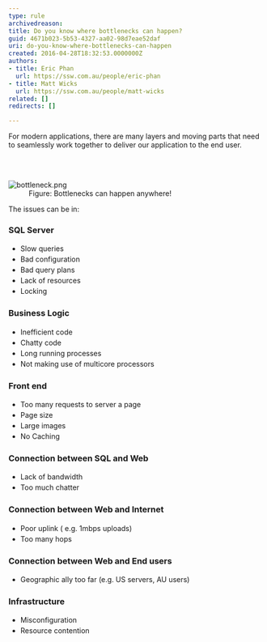 ```yaml
---
type: rule
archivedreason: 
title: Do you know where bottlenecks can happen?
guid: 4671b023-5b53-4327-aa02-98d7eae52daf
uri: do-you-know-where-bottlenecks-can-happen
created: 2016-04-28T18:32:53.0000000Z
authors:
- title: Eric Phan
  url: https://ssw.com.au/people/eric-phan
- title: Matt Wicks
  url: https://ssw.com.au/people/matt-wicks
related: []
redirects: []

---
```



<p>For modern applications, there are many layers and moving parts that need to seamlessly work together to deliver our application to the end user.&#160;</p>
<br><excerpt class='endintro'></excerpt><br>
<dl class="image"> <dt> <img src="/PublishingImages/bottleneck.png" alt="bottleneck.png" /> </dt><dd>Figure&#58; Bottlenecks can happen anywhere! </dd></dl><p>The issues can be in&#58;</p><h3>SQL Server</h3><ul><li><span style="line-height&#58;1.5em;">Slow </span><span style="line-height&#58;1.5em;">queries&#160;</span></li><li><span style="line-height&#58;1.5em;">Bad configuration&#160;</span></li><li><span style="line-height&#58;1.5em;">Bad query plans&#160;</span></li><li><span style="line-height&#58;1.5em;">Lack of resources&#160;</span></li><li><span style="line-height&#58;1.5em;">Locking</span><br></li></ul><h3>Business Logic</h3><ul><li><span style="line-height&#58;1.5em;">Inefficient code&#160;</span></li><li><span style="line-height&#58;1.5em;">Chatty code&#160;</span></li><li><span style="line-height&#58;1.5em;">Long running processes&#160;</span></li><li><span style="line-height&#58;1.5em;">Not making use of multicore processors</span><br></li></ul><h3>Front end</h3><ul><li><span style="line-height&#58;1.5em;">Too man</span><span style="line-height&#58;1.5em;">y requests to server a page&#160;</span></li><li><span style="line-height&#58;1.5em;">Page size</span></li><li><span style="line-height&#58;1.5em;">Large images</span></li><li><span style="line-height&#58;1.5em;">No Caching</span><br></li></ul><h3>Connection between SQL and Web</h3><ul><li><span style="line-height&#58;1.5em;">Lack of bandwidth</span></li><li><span style="line-height&#58;1.5em;">T</span><span style="line-height&#58;1.5em;">oo much chatter</span><br></li></ul><h3>Connection between Web and Internet</h3><ul><li><span style="line-height&#58;1.5em;">Poor uplink ( </span><span style="line-height&#58;1.5em;">e.g. 1mbps uploads)</span></li><li><span style="line-height&#58;1.5em;">Too many hops</span><br></li></ul><h3>Connection between Web and End users</h3><ul><li><span style="line-height&#58;1.5em;">Geographic </span><span style="line-height&#58;1.5em;">ally too far (e.g. US servers, AU users)</span><br></li></ul><h3>Infrastructure</h3><ul><li><span style="line-height&#58;1.5em;">Misconfiguration</span></li><li><span style="line-height&#58;1.5em;">​Resou</span><span style="line-height&#58;1.5em;">rce contention</span><br></li></ul>


